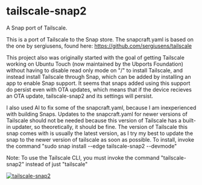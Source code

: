 # tailscale-snap2
A Snap port of Tailscale.

This is a port of Tailscale to the Snap store. The snapcraft.yaml is based on the one by sergiusens, found here: https://github.com/sergiusens/tailscale 

This project also was originally started with the goal of getting Tailscale working on Ubuntu Touch (now maintained by the Ubports Foundation) without having to disable read only mode on "/" to install Tailscale, and instead install Tailscale through Snap, which can be added by installing an app to enable Snap support. It seems that snaps added using this support do persist even with OTA updates, which means that if the device recieves an OTA update, tailscale-snap2 and its settings will persist.

I also used AI to fix some of the snapcraft.yaml, because I am inexperienced with building Snaps.
Updates to the snapcraft.yaml for newer versions of Tailscale should not be needed because this version of Tailscale has a built-in updater, so theoretically, it should be fine.
The version of Tailscale this snap comes with is usually the latest version, as I try my best to update the snap to the newer version of tailscale as soon as possible.
To install, invoke the command "sudo snap install --edge tailscale-snap2 --devmode"

Note: To use the Tailscale CLI, you must invoke the command "tailscale-snap2" instead of just "tailscale"

<a href="https://snapcraft.io/tailscale-snap2">
  <img alt="tailscale-snap2" src="https://snapcraft.io/tailscale-snap2/badge.svg" />
</a>
